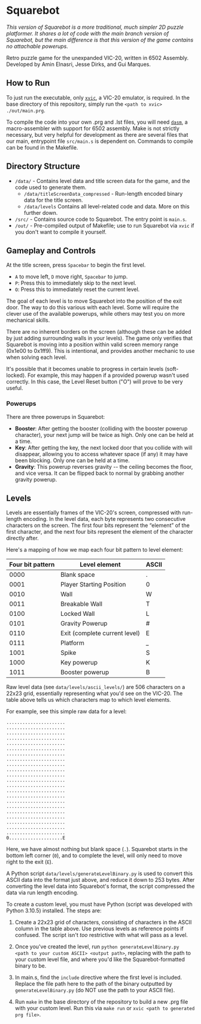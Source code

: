 # Squarebot

*This version of Squarebot is a more traditional, much simpler 2D puzzle platformer. It shares a lot of code with the main branch version of
Squarebot, but the main difference is that this version of the game contains no attachable powerups.*

Retro puzzle game for the unexpanded VIC-20, written in 6502 Assembly. Developed by Amin Elnasri, Jesse Dirks, and Gui Marques.


## How to Run
To just run the executable, only [`xvic`](https://vice-emu.sourceforge.io/), a VIC-20 emulator, is required. In the base directory of this repository, simply run the `<path to xvic> ./out/main.prg`.

To compile the code into your own .prg and .lst files, you will need [`dasm`](https://dasm-assembler.github.io/), a macro-assembler with support for 6502 assembly. Make is not strictly necessary, but very helpful for development as there are several files that our main, entrypoint file `src/main.s` is dependent on. Commands to compile can be found in the Makefile.


## Directory Structure

- `/data/` - Contains level data and title screen data for the game, and the code used to generate them.
  - `/data/titleScreenData_compressed` - Run-length encoded binary data for the title screen.
  - `/data/levels` Contains all level-related code and data. More on this further down.
- `/src/` - Contains source code to Squarebot. The entry point is `main.s`.
- `/out/` - Pre-compiled output of Makefile; use to run Squarebot via `xvic` if you don't want to compile it yourself.



## Gameplay and Controls

At the title screen, press `Spacebar` to begin the first level. 
- `A` to move left, `D` move right, `Spacebar` to jump.
- `P`: Press this to immediately skip to the next level.
- `O`: Press this to immediately reset the current level.


The goal of each level is to move Squarebot into the position of the exit door. The way to do this various with each level. Some will require the clever use of the available powerups, while others may test you on more mechanical skills.

There are no inherent borders on the screen (although these can be added by just adding surrounding walls in your levels). The game only verifies that Squarebot is moving into a position within valid screen memory range (0x1e00 to 0x1ff9). This is intentional, and provides another mechanic to use when solving each level.
 

It's possible that it becomes unable to progress in certain levels (soft-locked). For example, this may happen if a provided powerup wasn't used correctly. In this case, the Level Reset button ("O") will prove to be very useful.


### Powerups

There are three powerups in Squarebot:
- **Booster**: After getting the booster (colliding with the booster powerup character), your next jump will be twice as high. Only one can be held at a time.
- **Key**: After getting the key, the next locked door that you collide with will disappear, allowing you to access whatever space (if any) it may have been blocking. Only one can be held at a time.
- **Gravity**: This powerup reverses gravity -- the ceiling becomes the floor, and vice versa. It can be flipped back to normal by grabbing another gravity powerup.


## Levels

Levels are essentially frames of the VIC-20's screen, compressed with run-length encoding.  In the level data, each byte represents two consecutive characters on the screen. The first four bits represent the “element” of the first character, and the next four bits represent the element of the character directly after.

Here's a mapping of how we map each four bit pattern to level element:

| Four bit pattern | Level element | ASCII |
| -------- | ------- |  --- |
| 0000 | Blank space |  . |
| 0001 | Player Starting Position  | 0  |
| 0010 | Wall |  W |
| 0011|  Breakable Wall |  T |
| 0100 | Locked Wall |  L |
| 0101 | Gravity Powerup | #  |
| 0110 | Exit (complete current level) | E  |
| 0111 | Platform | _ |
| 1001 | Spike | S |
| 1000 | Key powerup |  K |
| 1011 | Booster powerup | B |

Raw level data (see `data/levels/ascii_levels/`) are 506 characters on a 22x23 grid, essentially representing what you'd see on the VIC-20. The table above tells us which characters map to which level elements. 

For example, see this simple raw data for a level:
```
......................
......................
......................
......................
......................
......................
......................
......................
......................
......................
......................
......................
......................
......................
......................
......................
......................
......................
......................
......................
......................
......................
0....................E
```

Here, we have almost nothing but blank space (`.`). Squarebot starts in the bottom left corner (`0`), and to complete the level, will only need to move right to the exit (`E`).


A Python script `data/levels/generateLevelBinary.py` is used to convert this ASCII data into the format just above, and reduce it down to 253 bytes. After converting the level data into Squarebot's format, the script compressed the data via run length encoding. 

To create a custom level, you must have Python (script was developed with Python 3.10.5) installed. The steps are:
1. Create a 22x23 grid of characters, consisting of characters in the ASCII column in the table above. Use previous levels as reference points if confused. The script isn't *too* restrictive with what will pass as a level.
  
2. Once you've created the level, run `python generateLevelBinary.py <path to your custom ASCII> <output path>`, replacing with the path to your custom level file, and where you'd like the Squarebot-formatted binary to be.

3. In main.s, find the `include` directive where the first level is included. Replace the file path here to the path of the binary outputted by `generateLevelBinary.py` (do NOT use the path to your ASCII file).

4. Run `make` in the base directory of the repository to build a new .prg file with your custom level. Run this via `make run` or `xvic <path to generated prg file>`.

